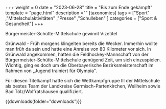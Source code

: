 +++
weight = 0
date = "2023-06-28"
title = "Bis zum Ende gekämpft"
template = "page.html"
description =""
[taxonomies]
tags = ["Sport" ,"Mittelschulaktivitäten" ,"Presse" ,"Schulleben" ]
categories = ["Sport & Gesundheit"]
+++

Bürgermeister-Schütte-Mittelschule gewinnt Vizetitel

Grünwald - Früh morgens klingelten bereits die Wecker. Immerhin wollte man früh da sein und hatte eine Anreise von 80 Kilometer vor sich. In Grünwald angekommen, hatten die Feldhockey-Mannschaft von der Bürgermeister-Schütte-Mittelschule genügend Zeit, um sich einzuspielen. Wichtig, ging es doch um die Oberbayerische Bezirksmeisterschaft im Rahmen von „Jugend trainiert für Olympia".

<!-- more -->

Für diesen Titelkampf hatte sich die Wettkampfgruppe III der Mittelschule als bestes Team der Landkreise Garmisch-Partenkirchen, Weilheim sowie Bad Tölz/Wolfratshausen qualifiziert.

{{downloads(folder="downloads")}}